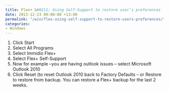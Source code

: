 ```yaml
---
title: Flex+ &#8211; Using Self-Support to restore user’s preferences
date: 2013-12-23 00:00:00 +13:00
permalink: "/win/flex-using-self-support-to-restore-users-preferences/"
categories:
- Windows
---
```


  1. Click Start
  2. Select All Programs
  3. Select Immidio Flex+
  5. Select Flex+ Self-Support
  6. Now for example –you are having outlook issues – select Microsoft Outlook 2010
  7. Click Reset (to reset Outlook 2010 back to Factory Defaults – or Restore to restore from backup. You can restore a Flex+ backup for the last 2 weeks.
